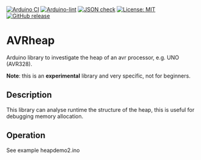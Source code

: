 
[![Arduino CI](https://github.com/RobTillaart/AVRheap/workflows/Arduino%20CI/badge.svg)](https://github.com/marketplace/actions/arduino_ci)
[![Arduino-lint](https://github.com/RobTillaart/avrheap/actions/workflows/arduino-lint.yml/badge.svg)](https://github.com/RobTillaart/avrheap/actions/workflows/arduino-lint.yml)
[![JSON check](https://github.com/RobTillaart/avrheap/actions/workflows/jsoncheck.yml/badge.svg)](https://github.com/RobTillaart/avrheap/actions/workflows/jsoncheck.yml)
[![License: MIT](https://img.shields.io/badge/license-MIT-green.svg)](https://github.com/RobTillaart/AVRheap/blob/master/LICENSE)
[![GitHub release](https://img.shields.io/github/release/RobTillaart/AVRheap.svg?maxAge=3600)](https://github.com/RobTillaart/AVRheap/releases)


# AVRheap

Arduino library to investigate the heap of an avr processor, e.g. UNO (AVR328).

**Note**: this is an **experimental** library and very specific, not for beginners.


## Description

This library can analyse runtime the structure of the heap, 
this is useful for debugging memory allocation.


## Operation

See example heapdemo2.ino 
